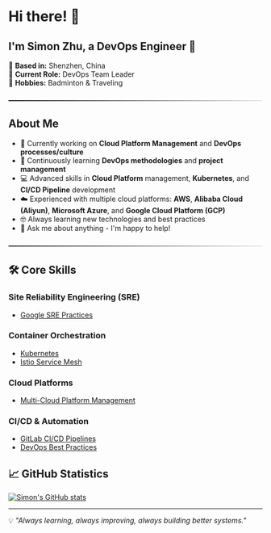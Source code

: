 # Hi there! 👋

## I'm Simon Zhu, a DevOps Engineer 🚀

📍 **Based in:** Shenzhen, China  
💼 **Current Role:** DevOps Team Leader  
🏸 **Hobbies:** Badminton & Traveling

![------------------](https://raw.githubusercontent.com/bfgits/bfgits/main/assets/lines/cloudy.png)


## About Me

- 🔭 Currently working on **Cloud Platform Management** and **DevOps processes/culture**
- 🌱 Continuously learning **DevOps methodologies** and **project management**
- 💻 Advanced skills in **Cloud Platform** management, **Kubernetes**, and **CI/CD Pipeline** development
- ☁️ Experienced with multiple cloud platforms: **AWS**, **Alibaba Cloud (Aliyun)**, **Microsoft Azure**, and **Google Cloud Platform (GCP)**
- 🤓 Always learning new technologies and best practices
- 💬 Ask me about anything - I'm happy to help!

![------------------](https://raw.githubusercontent.com/bfgits/bfgits/main/assets/lines/cloudy.png)

## 🛠️ Core Skills

### Site Reliability Engineering (SRE)

- [Google SRE Practices](https://sre.google/)

### Container Orchestration

- [Kubernetes](https://kubernetes.io/docs/concepts/overview/what-is-kubernetes/)
- [Istio Service Mesh](https://istio.io/latest/about/service-mesh/)

### Cloud Platforms

- [Multi-Cloud Platform Management](https://www.cloudbolt.io/what-is-a-cloud-platform/)

### CI/CD & Automation

- [GitLab CI/CD Pipelines](https://docs.gitlab.com/ee/ci/pipelines/)
- [DevOps Best Practices](https://aws.amazon.com/devops/what-is-devops/)

## 📈 GitHub Statistics

[![Simon's GitHub stats](https://github-readme-stats.vercel.app/api?username=bfgits&show_icons=true&theme=radical)](https://github.com/bfgits)

---

💡 *"Always learning, always improving, always building better systems."*

[//]: # (Last Edited on: 10/17/2025)
